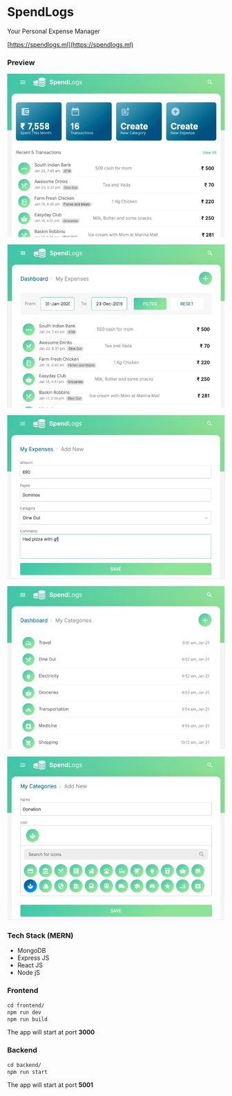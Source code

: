 # SpendLogs

Your Personal Expense Manager

[https://spendlogs.ml](https://spendlogs.ml)

### Preview

![Dashboard](/branding-assets/dashboard.png)

![Expense List](/branding-assets/expense_list.png)

![Add Expense](/branding-assets/expense_add.png)

![Category List](/branding-assets/category_list.png)

![Add Category](/branding-assets/category_add.png)

### Tech Stack (MERN)

- MongoDB
- Express JS
- React JS
- Node jS

### Frontend

```
cd frontend/
npm run dev
npm run build
```

The app will start at port **3000**

### Backend

```
cd backend/
npm run start
```

The app will start at port **5001**

